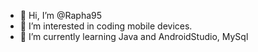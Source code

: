 - 👋 Hi, I’m @Rapha95
- 👀 I’m interested in coding mobile devices. 
- 🌱 I’m currently learning Java and AndroidStudio, MySql 


<!---
Rapha95/Rapha95 is a ✨ special ✨ repository because its `README.md` (this file) appears on your GitHub profile.
You can click the Preview link to take a look at your changes.
--->
